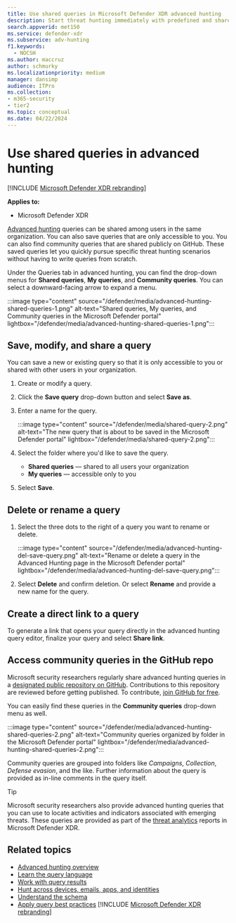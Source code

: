 ```yaml
---
title: Use shared queries in Microsoft Defender XDR advanced hunting
description: Start threat hunting immediately with predefined and shared queries. Share your queries to the public or to your organization.
search.appverid: met150
ms.service: defender-xdr
ms.subservice: adv-hunting
f1.keywords:
  - NOCSH
ms.author: maccruz
author: schmurky
ms.localizationpriority: medium
manager: dansimp
audience: ITPro
ms.collection:
- m365-security
- tier2
ms.topic: conceptual
ms.date: 04/22/2024
---
```


# Use shared queries in advanced hunting

[!INCLUDE [Microsoft Defender XDR rebranding](../includes/microsoft-defender.md)]

**Applies to:**
- Microsoft Defender XDR

[Advanced hunting](advanced-hunting-overview.md) queries can be shared among users in the same organization. You can also save queries that are only accessible to you. You can also find community queries that are shared publicly on GitHub. These saved queries let you quickly pursue specific threat hunting scenarios without having to write queries from scratch.

Under the Queries tab in advanced hunting, you can find the drop-down menus for **Shared queries**, **My queries**, and **Community queries**. You can select a downward-facing arrow to expand a menu.

:::image type="content" source="/defender/media/advanced-hunting-shared-queries-1.png" alt-text="Shared queries, My queries, and Community queries in the Microsoft Defender portal" lightbox="/defender/media/advanced-hunting-shared-queries-1.png":::

## Save, modify, and share a query
You can save a new or existing query so that it is only accessible to you or shared with other users in your organization.

1. Create or modify a query.

2. Click the **Save query** drop-down button and select **Save as**.

3. Enter a name for the query.

   :::image type="content" source="/defender/media/shared-query-2.png" alt-text="The new query that is about to be saved in the Microsoft Defender portal" lightbox="/defender/media/shared-query-2.png":::

4. Select the folder where you'd like to save the query.
    - **Shared queries** — shared to all users your organization
    - **My queries** — accessible only to you

5. Select **Save**.

## Delete or rename a query

1. Select the three dots to the right of a query you want to rename or delete.

    :::image type="content" source="/defender/media/advanced-hunting-del-save-query.png" alt-text="Rename or delete a query in the Advanced Hunting page in the Microsoft Defender portal" lightbox="/defender/media/advanced-hunting-del-save-query.png":::

2. Select **Delete** and confirm deletion. Or select **Rename** and provide a new name for the query.

## Create a direct link to a query

To generate a link that opens your query directly in the advanced hunting query editor, finalize your query and select **Share link**.

## Access community queries in the GitHub repo

Microsoft security researchers regularly share advanced hunting queries in a [designated public repository on GitHub](https://github.com/Azure/Azure-Sentinel/tree/master/Hunting%20Queries/Microsoft%20365%20Defender). Contributions to this repository are reviewed before getting published. To contribute, [join GitHub for free](https://github.com/).

You can easily find these queries in the **Community queries** drop-down menu as well.

:::image type="content" source="/defender/media/advanced-hunting-shared-queries-2.png" alt-text="Community queries organized by folder in the Microsoft Defender portal" lightbox="/defender/media/advanced-hunting-shared-queries-2.png":::

Community queries are grouped into folders like *Campaigns*, *Collection*, *Defense evasion*, and the like. Further information about the query is provided as in-line comments in the query itself.

> [!TIP]
> Microsoft security researchers also provide advanced hunting queries that you can use to locate activities and indicators associated with emerging threats. These queries are provided as part of the [threat analytics](/windows/security/threat-protection/microsoft-defender-atp/threat-analytics) reports in Microsoft Defender XDR.

## Related topics

- [Advanced hunting overview](advanced-hunting-overview.md)
- [Learn the query language](advanced-hunting-query-language.md)
- [Work with query results](advanced-hunting-query-results.md)
- [Hunt across devices, emails, apps, and identities](advanced-hunting-query-emails-devices.md)
- [Understand the schema](advanced-hunting-schema-tables.md)
- [Apply query best practices](advanced-hunting-best-practices.md)
[!INCLUDE [Microsoft Defender XDR rebranding](../includes/defender-m3d-techcommunity.md)]
